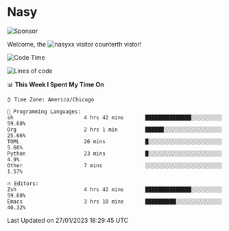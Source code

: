 # Nasy

<!--
<p align="center">
<img height="200" src="https://github-readme-stats.vercel.app/api?username=nasyxx&count_private=true&show_icons=true&theme=dracula&include_all_commits=true"/>
<img height="200" src="https://github-readme-stats.vercel.app/api/top-langs/?username=nasyxx&theme=dracula&hide=html,jupyter+notebook&count_private=true&show_icons=true"/>
</p>

  
----------------
-->

![Sponsor](https://img.shields.io/static/v1.svg?label=Sponsor&message=%E2%9D%A4&logo=GitHub&style=flat&color=pink)
 
Welcome, the ![nasyxx visitor counter](https://count.getloli.com/get/@nasyxx?theme=rule34)th vistor!
 
<!--START_SECTION:waka-->
![Code Time](http://img.shields.io/badge/Code%20Time-3%2C130%20hrs%209%20mins-blue)

![Lines of code](https://img.shields.io/badge/From%20Hello%20World%20I%27ve%20Written-5%20Million%20lines%20of%20code-blue)

📊 **This Week I Spent My Time On** 

```text
⌚︎ Time Zone: America/Chicago

💬 Programming Languages: 
sh                       4 hrs 42 mins       ███████████████░░░░░░░░░░   59.68% 
Org                      2 hrs 1 min         ██████░░░░░░░░░░░░░░░░░░░   25.66% 
TOML                     26 mins             █░░░░░░░░░░░░░░░░░░░░░░░░   5.66% 
Python                   23 mins             █░░░░░░░░░░░░░░░░░░░░░░░░   4.9% 
Other                    7 mins              ░░░░░░░░░░░░░░░░░░░░░░░░░   1.57%

🔥 Editors: 
Zsh                      4 hrs 42 mins       ███████████████░░░░░░░░░░   59.68% 
Emacs                    3 hrs 10 mins       ██████████░░░░░░░░░░░░░░░   40.32%

```


 Last Updated on 27/01/2023 18:29:45 UTC
<!--END_SECTION:waka-->

<!-- ![visitors](https://visitor-badge.laobi.icu/badge?page_id=nasyxx.nasyxx) -->
